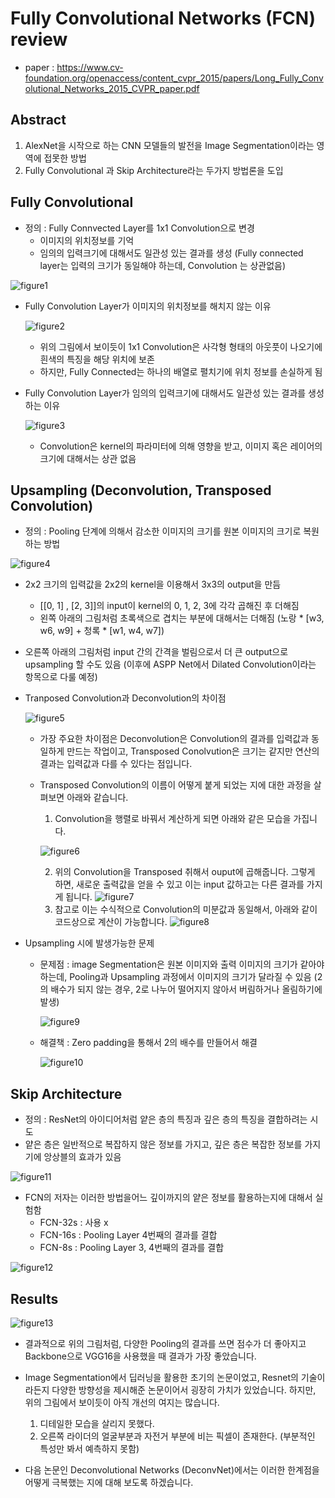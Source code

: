 # Fully Convolutional Networks (FCN) review 
- paper : https://www.cv-foundation.org/openaccess/content_cvpr_2015/papers/Long_Fully_Convolutional_Networks_2015_CVPR_paper.pdf

## Abstract

1. AlexNet을 시작으로 하는 CNN 모델들의 발전을 Image Segmentation이라는 영역에 접못한 방법 
2. Fully Convolutional 과 Skip Architecture라는 두가지 방법론을 도입 

## Fully Convolutional 

- 정의 : Fully Connvected Layer를 1x1 Convolution으로 변경
  - 이미지의 위치정보를 기억 
  - 임의의 입력크기에 대해서도 일관성 있는 결과를 생성 (Fully connected layer는 입력의 크기가 동일해야 하는데, Convolution 는 상관없음) 

![figure1](https://github.com/choco9966/Semantic-Segmentation-Review/blob/main/001.%20Fully%20Convolutional%20Network/figure/figure1.PNG?raw=true)

- Fully Convolution Layer가 이미지의 위치정보를 해치지 않는 이유 

  ![figure2](https://github.com/choco9966/Semantic-Segmentation-Review/blob/main/001.%20Fully%20Convolutional%20Network/figure/figure2.PNG?raw=true)

  - 위의 그림에서 보이듯이 1x1 Convolution은 사각형 형태의 아웃풋이 나오기에 흰색의 특징을 해당 위치에 보존
  - 하지만, Fully Connected는 하나의 배열로 펼치기에 위치 정보를 손실하게 됨 

- Fully Convolution Layer가 임의의 입력크기에 대해서도 일관성 있는 결과를 생성하는 이유 

  ![figure3](https://github.com/choco9966/Semantic-Segmentation-Review/blob/main/001.%20Fully%20Convolutional%20Network/figure/figure3.PNG?raw=true)

  - Convolution은 kernel의 파라미터에 의해 영향을 받고, 이미지 혹은 레이어의 크기에 대해서는 상관
    없음  

## Upsampling (Deconvolution, Transposed Convolution) 

- 정의 : Pooling 단계에 의해서 감소한 이미지의 크기를 원본 이미지의 크기로 복원하는 방법 

![figure4](https://github.com/choco9966/Semantic-Segmentation-Review/blob/main/001.%20Fully%20Convolutional%20Network/figure/figure4.PNG?raw=true)

- 2x2 크기의 입력값을 2x2의 kernel을 이용해서 3x3의 output을 만듬 

  - [[0, 1] , [2, 3]]의 input이 kernel의 0, 1, 2, 3에 각각 곱해진 후 더해짐 
  - 왼쪽 아래의 그림처럼 초록색으로 겹치는 부분에 대해서는 더해짐 (노랑 * [w3, w6, w9] + 청록 * [w1, w4, w7])

- 오른쪽 아래의 그림처럼 input 간의 간격을 벌림으로서 더 큰 output으로 upsampling 할 수도 있음 (이후에 ASPP Net에서 Dilated Convolution이라는 항목으로 다룰 예정)

- Tranposed Convolution과 Deconvolution의 차이점

  ![figure5](https://github.com/choco9966/Semantic-Segmentation-Review/blob/main/001.%20Fully%20Convolutional%20Network/figure/figure4.PNG?raw=true)

  - 가장 주요한 차이점은 Deconvolution은 Convolution의 결과를 입력값과 동일하게 만드는 작업이고, Transposed Conolvution은 크기는 같지만 연산의 결과는 입력값과 다를 수 있다는 점입니다. 

  - Transposed Convolution의 이름이 어떻게 붙게 되었는 지에 대한 과정을 살펴보면 아래와 같습니다. 

    1. Convolution을 행렬로 바꿔서 계산하게 되면 아래와 같은 모습을 가집니다. 

    ![figure6](https://github.com/choco9966/Semantic-Segmentation-Review/blob/main/001.%20Fully%20Convolutional%20Network/figure/figure6.PNG?raw=true)

    2. 위의 Convolution을 Transposed 취해서 ouput에 곱해줍니다. 그렇게 하면, 새로운 출력값을 얻을 수 있고 이는 input 값하고는 다른 결과를 가지게 됩니다. ![figure7](https://github.com/choco9966/Semantic-Segmentation-Review/blob/main/001.%20Fully%20Convolutional%20Network/figure/figure7.PNG?raw=true)
    3. 참고로 이는 수식적으로 Convolution의 미분값과 동일해서, 아래와 같이 코드상으로 계산이 가능합니다. ![figure8](https://github.com/choco9966/Semantic-Segmentation-Review/blob/main/001.%20Fully%20Convolutional%20Network/figure/figure8.PNG?raw=true)

- Upsampling 시에 발생가능한 문제

  - 문제점 : image Segmentation은 원본 이미지와 출력 이미지의 크기가 같아야하는데, Pooling과 Upsampling 과정에서 이미지의 크기가 달라질 수 있음 (2의 배수가 되지 않는 경우, 2로 나누어 떨어지지 않아서 버림하거나 올림하기에 발생)

    ![figure9](https://github.com/choco9966/Semantic-Segmentation-Review/blob/main/001.%20Fully%20Convolutional%20Network/figure/figure9.PNG?raw=true)

  - 해결책 : Zero padding을 통해서 2의 배수를 만들어서 해결 

    ![figure10](https://github.com/choco9966/Semantic-Segmentation-Review/blob/main/001.%20Fully%20Convolutional%20Network/figure/figure10.PNG?raw=true)

## Skip Architecture 

- 정의 : ResNet의 아이디어처럼 얕은 층의 특징과 깊은 층의 특징을 결합하려는 시도 
- 얕은 층은 일반적으로 복잡하지 않은 정보를 가지고, 깊은 층은 복잡한 정보를 가지기에 앙상블의 효과가 있음 

![figure11](https://github.com/choco9966/Semantic-Segmentation-Review/blob/main/001.%20Fully%20Convolutional%20Network/figure/figure11.PNG?raw=true)

- FCN의 저자는 이러한 방법을어느 깊이까지의 얕은 정보를 활용하는지에 대해서 실험함 
  - FCN-32s : 사용 x 
  - FCN-16s : Pooling Layer 4번째의 결과를 결합 
  - FCN-8s : Pooling Layer 3, 4번째의 결과를 결합 

![figure12](https://github.com/choco9966/Semantic-Segmentation-Review/blob/main/001.%20Fully%20Convolutional%20Network/figure/figure12.PNG?raw=true)

## Results 

![figure13](https://github.com/choco9966/Semantic-Segmentation-Review/blob/main/001.%20Fully%20Convolutional%20Network/figure/figure13.PNG?raw=true)

- 결과적으로 위의 그림처럼, 다양한 Pooling의 결과를 쓰면 점수가 더 좋아지고 Backbone으로 VGG16을 사용했을 때 결과가 가장 좋았습니다. 

- Image Segmentation에서 딥러닝을 활용한 초기의 논문이었고, Resnet의 기술이라든지 다양한 방향성을 제시해준 논문이어서 굉장히 가치가 있었습니다. 하지만, 위의 그림에서 보이듯이 아직 개선의 여지는 많습니다. 

  1. 디테일한 모습을 살리지 못했다. 
  2. 오른쪽 라이더의 얼굴부분과 자전거 부분에 비는 픽셀이 존재한다. (부분적인 특성만 봐서 예측하지 못함)

- 다음 논문인 Deconvolutional Networks (DeconvNet)에서는 이러한 한계점을 어떻게 극복했는 지에 대해 보도록 하겠습니다. 

